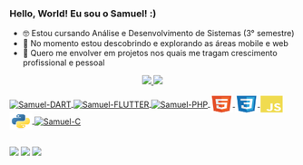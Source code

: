 ### Hello, World! Eu sou o Samuel! :)

- 🤓 Estou cursando Análise e Desenvolvimento de Sistemas (3° semestre)
- 📒 No momento estou descobrindo e explorando as áreas mobile e web
- 🚀 Quero me envolver em projetos nos quais me tragam crescimento profissional e pessoal




<div align="center">
  <a href="https://github.com/SamuelLRibeiro">
  <img height="150em" src="https://github-readme-stats.vercel.app/api?username=SamuelLRibeiro&show_icons=true&theme=calm&include_all_commits=true&count_private=true"/>
  <img height="150em" src="https://github-readme-stats.vercel.app/api/top-langs/?username=SamuelLRibeiro&layout=compact&langs_count=7&theme=calm"/>
</div>
<div style="display: inline_block"><br>
    <img align="center" alt="Samuel-DART" height="30" width="40" src="https://cdn.jsdelivr.net/gh/devicons/devicon/icons/dart/dart-original.svg"/>
    <img align="center" alt="Samuel-FLUTTER" height="30" width="40" src="https://cdn.jsdelivr.net/gh/devicons/devicon/icons/flutter/flutter-original.svg"/>
    <img align="center" alt="Samuel-PHP" height="30" width="40" src="https://cdn.jsdelivr.net/gh/devicons/devicon/icons/php/php-original.svg"/>
    <img align="center" alt="Samuel-HTML" height="30" width="40" src="https://raw.githubusercontent.com/devicons/devicon/master/icons/html5/html5-original.svg">
    <img align="center" alt="Samuel-CSS" height="30" width="40" src="https://raw.githubusercontent.com/devicons/devicon/master/icons/css3/css3-original.svg">
    <img align="center" alt="Samuel-Js" height="30" width="40" src="https://raw.githubusercontent.com/devicons/devicon/master/icons/javascript/javascript-plain.svg">
    <img align="center" alt="Samuel-Python" height="30" width="40" src="https://raw.githubusercontent.com/devicons/devicon/master/icons/python/python-original.svg">
    <img align="center" alt="Samuel-C" height="30" width="40" src="https://cdn.jsdelivr.net/gh/devicons/devicon/icons/c/c-original.svg" />
</div>
  
##
<div> 
  <a href = "mailto:samuellr@rede.ulbra.br"><img src="https://img.shields.io/badge/Gmail-D14836?style=for-the-badge&logo=gmail&logoColor=white" target="_blank"></a>
  <a href="https://www.linkedin.com/in/samuel-lamego-ribeiro/" target="_blank"><img src="https://img.shields.io/badge/-LinkedIn-%230077B5?style=for-the-badge&logo=linkedin&logoColor=white" target="_blank"></a> 
  <a href="https://instagram.com/samueleeer" target="_blank"><img src="https://img.shields.io/badge/-Instagram-%23E4405F?style=for-the-badge&logo=instagram&logoColor=white" target="_blank"></a>
</div>
